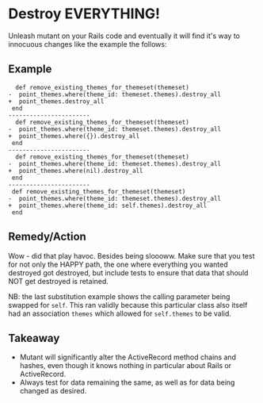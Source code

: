 # Destroy EVERYTHING!

Unleash mutant on your Rails code and eventually it will find it's way to innocuous changes like the example the follows:

## Example

```
  def remove_existing_themes_for_themeset(themeset)
-  point_themes.where(theme_id: themeset.themes).destroy_all
+  point_themes.destroy_all
 end
-----------------------
  def remove_existing_themes_for_themeset(themeset)
-  point_themes.where(theme_id: themeset.themes).destroy_all
+  point_themes.where({}).destroy_all
 end
-----------------------
  def remove_existing_themes_for_themeset(themeset)
-  point_themes.where(theme_id: themeset.themes).destroy_all
+  point_themes.where(nil).destroy_all
 end
-----------------------
 def remove_existing_themes_for_themeset(themeset)
-  point_themes.where(theme_id: themeset.themes).destroy_all
+  point_themes.where(theme_id: self.themes).destroy_all
 end
```

## Remedy/Action

Wow - did that play havoc. Besides being sloooww. Make sure that you test for not only the HAPPY path, the one where everything you wanted destroyed got destroyed, but include tests to ensure that data that should NOT get destroyed is retained.

NB: the last substitution example shows the calling parameter being swapped for `self`. This ran validly because this particular class also itself had an association `themes` which allowed for `self.themes` to be valid.

## Takeaway

- Mutant will significantly alter the ActiveRecord method chains and hashes, even though it knows nothing in particular about Rails or ActiveRecord.
- Always test for data remaining the same, as well as for data being changed as desired.